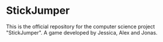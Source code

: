 # StickJumper

This is the official repository for the computer science project "StickJumper".
A game developed by Jessica, Alex and Jonas.
